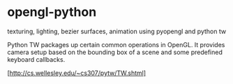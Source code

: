 opengl-python
=============

texturing, lighting, bezier surfaces, animation using pyopengl and python tw

Python TW packages up certain common operations in OpenGL. It provides camera setup based on the bounding box of a scene and some predefined keyboard callbacks.

[http://cs.wellesley.edu/~cs307/pytw/TW.shtml]
